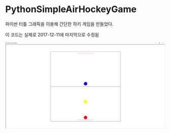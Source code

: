 # PythonSimpleAirHockeyGame

파이썬 터틀 그래픽을 이용해 간단한 하키 게임을 만들었다.

이 코드는 실제로 2017-12-11에 마지막으로 수정됨

![Alt text](/sc.png)